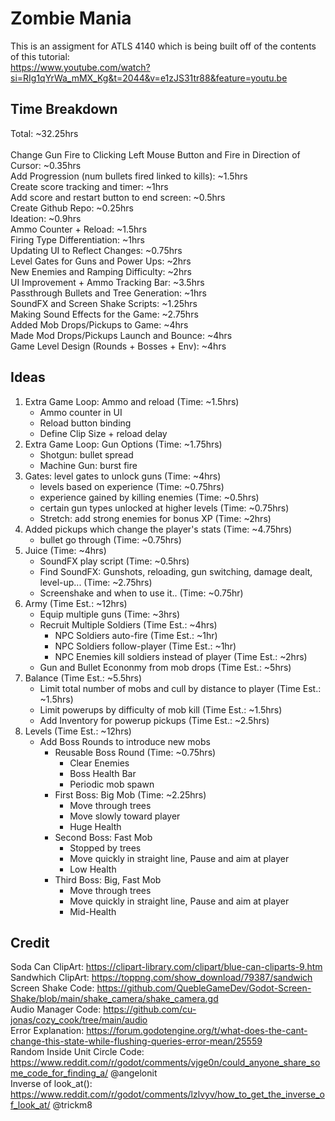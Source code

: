 # Zombie Mania
This is an assigment for ATLS 4140 which is being built off of the contents of this tutorial:  
https://www.youtube.com/watch?si=RIg1qYrWa_mMX_Kg&t=2044&v=e1zJS31tr88&feature=youtu.be


## Time Breakdown
Total: ~32.25hrs\
<br/>
Change Gun Fire to Clicking Left Mouse Button and Fire in Direction of Cursor: ~0.35hrs  
Add Progression (num bullets fired linked to kills): ~1.5hrs  
Create score tracking and timer: ~1hrs  
Add score and restart button to end screen: ~0.5hrs  
Create Github Repo: ~0.25hrs  
Ideation: ~0.9hrs  
Ammo Counter + Reload: ~1.5hrs  
Firing Type Differentiation: ~1hrs  
Updating UI to Reflect Changes: ~0.75hrs  
Level Gates for Guns and Power Ups: ~2hrs  
New Enemies and Ramping Difficulty: ~2hrs  
UI Improvement + Ammo Tracking Bar: ~3.5hrs  
Passthrough Bullets and Tree Generation: ~1hrs  
SoundFX and Screen Shake Scripts: ~1.25hrs  
Making Sound Effects for the Game: ~2.75hrs  
Added Mob Drops/Pickups to Game: ~4hrs  
Made Mod Drops/Pickups Launch and Bounce: ~4hrs  
Game Level Design (Rounds + Bosses + Env): ~4hrs

## Ideas
1. Extra Game Loop: Ammo and reload (Time: ~1.5hrs)
   - Ammo counter in UI  
   - Reload button binding
   - Define Clip Size + reload delay 
2. Extra Game Loop: Gun Options (Time: ~1.75hrs)
   - Shotgun: bullet spread
   - Machine Gun: burst fire
3. Gates: level gates to unlock guns (Time: ~4hrs)
   - levels based on experience (Time: ~0.75hrs)
   - experience gained by killing enemies (Time: ~0.5hrs)
   - certain gun types unlocked at higher levels (Time: ~0.75hrs)
   - Stretch: add strong enemies for bonus XP (Time: ~2hrs)
4. Added pickups which change the player's stats (Time: ~4.75hrs)
   - bullet go through (Time: ~0.75hrs)
5. Juice (Time: ~4hrs)
   - SoundFX play script (Time: ~0.5hrs)
   - Find SoundFX: Gunshots, reloading, gun switching, damage dealt, level-up... (Time: ~2.75hrs)
   - Screenshake and when to use it.. (Time: ~0.75hr)
6. Army (Time Est.: ~12hrs)
   - Equip multiple guns (Time: ~3hrs)
   - Recruit Multiple Soldiers (Time Est.: ~4hrs)
     - NPC Soldiers auto-fire (Time Est.: ~1hr)
     - NPC Soldiers follow-player (Time Est.: ~1hr)
     - NPC Enemies kill soldiers instead of player (Time Est.: ~2hrs)
   - Gun and Bullet Econonmy from mob drops (Time Est.: ~5hrs)
7. Balance (Time Est.: ~5.5hrs)
   - Limit total number of mobs and cull by distance to player (Time Est.: ~1.5hrs)
   - Limit powerups by difficulty of mob kill (Time Est.: ~1.5hrs)
   - Add Inventory for powerup pickups (Time Est.: ~2.5hrs)
8. Levels (Time Est.: ~12hrs)
   - Add Boss Rounds to introduce new mobs 
     - Reusable Boss Round (Time: ~0.75hrs)
       - Clear Enemies
       - Boss Health Bar
       - Periodic mob spawn
     - First Boss: Big Mob (Time: ~2.25hrs)
       - Move through trees
       - Move slowly toward player
       - Huge Health
     - Second Boss: Fast Mob
       - Stopped by trees
       - Move quickly in straight line, Pause and aim at player    
       - Low Health
     - Third Boss: Big, Fast Mob
       - Move through trees
       - Move quickly in straight line, Pause and aim at player    
       - Mid-Health

## Credit
Soda Can ClipArt: https://clipart-library.com/clipart/blue-can-cliparts-9.htm  
Sandwhich ClipArt: https://toppng.com/show_download/79387/sandwich  
Screen Shake Code: https://github.com/QuebleGameDev/Godot-Screen-Shake/blob/main/shake_camera/shake_camera.gd  
Audio Manager Code: https://github.com/cu-jonas/cozy_cook/tree/main/audio  
Error Explanation: https://forum.godotengine.org/t/what-does-the-cant-change-this-state-while-flushing-queries-error-mean/25559  
Random Inside Unit Circle Code: https://www.reddit.com/r/godot/comments/vjge0n/could_anyone_share_some_code_for_finding_a/ @angelonit  
Inverse of look_at(): https://www.reddit.com/r/godot/comments/lzlvyv/how_to_get_the_inverse_of_look_at/ @trickm8


